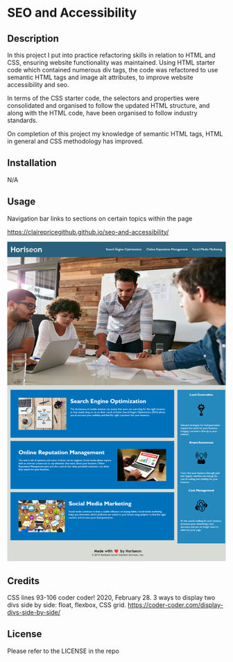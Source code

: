 # SEO and Accessibility 

## Description

In this project I put into practice refactoring skills in relation to HTML and CSS, ensuring website functionality was maintained. 
Using HTML starter code which contained numerous div tags, the code was refactored to use semantic HTML tags and image alt attributes, to improve website accessibility and seo.

In terms of the CSS starter code, the selectors and properties were consolidated and organised to follow the updated HTML structure, and along with the HTML code, have been organised to follow industry standards.

On completion of this project my knowledge of semantic HTML tags, HTML in general and CSS methodology has improved.

## Installation

N/A

## Usage

Navigation bar links to sections on certain topics within the page

https://clairepricegithub.github.io/seo-and-accessibility/

![screenshot](assets/images/1_screenshot.png)

## Credits

CSS lines 93-106
coder coder! 2020, February 28. 3 ways to display two divs side by side: float, flexbox, CSS grid. https://coder-coder.com/display-divs-side-by-side/

## License

Please refer to the LICENSE in the repo
